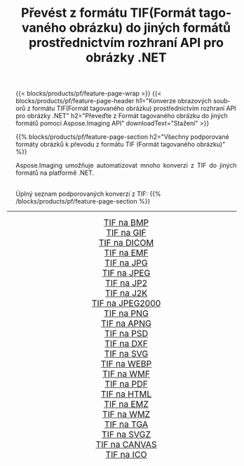 ﻿---
title: Převést z formátu TIF(Formát tagovaného obrázku) do jiných formátů prostřednictvím rozhraní API pro obrázky .NET 
weight: 3920
url: /cs/net/conversion/from/tif/ 
lang: cs
langdirlevel: 2
locales: zh-hans,ja,it,ru,de,es,fr,nl,id,lt,pl,pt,vi,tr,ko,zh-hant,ar,hi,th,sv,cs,uk,he
description: Pomocí Aspose.Imaging můžete snadno převést z formátu TIF(Formát tagovaného obrázku) do jiných formátů
---

{{< blocks/products/pf/feature-page-wrap >}}
{{< blocks/products/pf/feature-page-header h1="Konverze obrazových souborů z formátu TIF(Formát tagovaného obrázku) prostřednictvím rozhraní API pro obrázky .NET" h2="Převeďte z Formát tagovaného obrázku do jiných formátů pomocí Aspose.Imaging API" downloadText="Stažení" >}}


{{% blocks/products/pf/feature-page-section  h2="Všechny podporované formáty obrázků k převodu z formátu TIF (Formát tagovaného obrázku)" %}}
<p align=justify>Aspose.Imaging umožňuje automatizovat mnoho konverzí z TIF do jiných formátů na platformě .NET. </p>
<br/>
Úplný seznam podporovaných konverzí z TIF:
{{% /blocks/products/pf/feature-page-section %}}
<div class="container-fluid productfamilypage bg-gray">
    <div class="convertypes bg-gray agp-content section">
        <div class="container">
		<hr style="margin-left:-20px;"/>
		<div class="row other-converters" style="gap: 10px;font-size: 19px;text-align:center;">
		    <div class='col-md-2 other-converter remove-lp remove-rp'><a href="/imaging/cs/net/conversion/tif-to-bmp/" style="padding:15px;">TIF na BMP</a></div><div class='col-md-2 other-converter remove-lp remove-rp'><a href="/imaging/cs/net/conversion/tif-to-gif/" style="padding:15px;">TIF na GIF</a></div><div class='col-md-2 other-converter remove-lp remove-rp'><a href="/imaging/cs/net/conversion/tif-to-dicom/" style="padding:15px;">TIF na DICOM</a></div><div class='col-md-2 other-converter remove-lp remove-rp'><a href="/imaging/cs/net/conversion/tif-to-emf/" style="padding:15px;">TIF na EMF</a></div><div class='col-md-2 other-converter remove-lp remove-rp'><a href="/imaging/cs/net/conversion/tif-to-jpg/" style="padding:15px;">TIF na JPG</a></div><div class='col-md-2 other-converter remove-lp remove-rp'><a href="/imaging/cs/net/conversion/tif-to-jpeg/" style="padding:15px;">TIF na JPEG</a></div><div class='col-md-2 other-converter remove-lp remove-rp'><a href="/imaging/cs/net/conversion/tif-to-jp2/" style="padding:15px;">TIF na JP2</a></div><div class='col-md-2 other-converter remove-lp remove-rp'><a href="/imaging/cs/net/conversion/tif-to-j2k/" style="padding:15px;">TIF na J2K</a></div><div class='col-md-2 other-converter remove-lp remove-rp'><a href="/imaging/cs/net/conversion/tif-to-jpeg2000/" style="padding:15px;">TIF na JPEG2000</a></div><div class='col-md-2 other-converter remove-lp remove-rp'><a href="/imaging/cs/net/conversion/tif-to-png/" style="padding:15px;">TIF na PNG</a></div><div class='col-md-2 other-converter remove-lp remove-rp'><a href="/imaging/cs/net/conversion/tif-to-apng/" style="padding:15px;">TIF na APNG</a></div><div class='col-md-2 other-converter remove-lp remove-rp'><a href="/imaging/cs/net/conversion/tif-to-psd/" style="padding:15px;">TIF na PSD</a></div><div class='col-md-2 other-converter remove-lp remove-rp'><a href="/imaging/cs/net/conversion/tif-to-dxf/" style="padding:15px;">TIF na DXF</a></div><div class='col-md-2 other-converter remove-lp remove-rp'><a href="/imaging/cs/net/conversion/tif-to-svg/" style="padding:15px;">TIF na SVG</a></div><div class='col-md-2 other-converter remove-lp remove-rp'><a href="/imaging/cs/net/conversion/tif-to-webp/" style="padding:15px;">TIF na WEBP</a></div><div class='col-md-2 other-converter remove-lp remove-rp'><a href="/imaging/cs/net/conversion/tif-to-wmf/" style="padding:15px;">TIF na WMF</a></div><div class='col-md-2 other-converter remove-lp remove-rp'><a href="/imaging/cs/net/conversion/tif-to-pdf/" style="padding:15px;">TIF na PDF</a></div><div class='col-md-2 other-converter remove-lp remove-rp'><a href="/imaging/cs/net/conversion/tif-to-html/" style="padding:15px;">TIF na HTML</a></div><div class='col-md-2 other-converter remove-lp remove-rp'><a href="/imaging/cs/net/conversion/tif-to-emz/" style="padding:15px;">TIF na EMZ</a></div><div class='col-md-2 other-converter remove-lp remove-rp'><a href="/imaging/cs/net/conversion/tif-to-wmz/" style="padding:15px;">TIF na WMZ</a></div><div class='col-md-2 other-converter remove-lp remove-rp'><a href="/imaging/cs/net/conversion/tif-to-tga/" style="padding:15px;">TIF na TGA</a></div><div class='col-md-2 other-converter remove-lp remove-rp'><a href="/imaging/cs/net/conversion/tif-to-svgz/" style="padding:15px;">TIF na SVGZ</a></div><div class='col-md-2 other-converter remove-lp remove-rp'><a href="/imaging/cs/net/conversion/tif-to-canvas/" style="padding:15px;">TIF na CANVAS</a></div><div class='col-md-2 other-converter remove-lp remove-rp'><a href="/imaging/cs/net/conversion/tif-to-ico/" style="padding:15px;">TIF na ICO</a></div>
                </div>
        </div>
    </div>
</div>
<br/>

